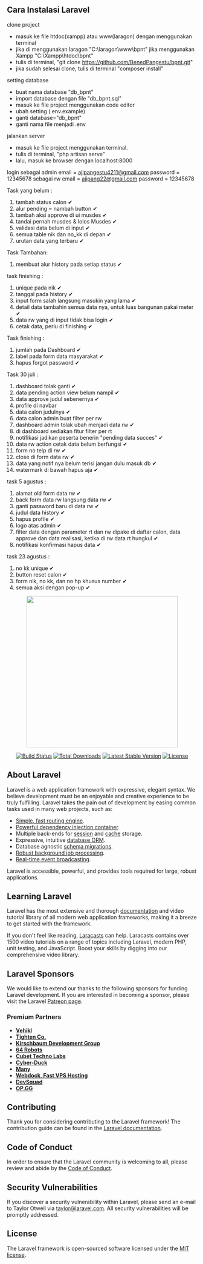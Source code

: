 ## Cara Instalasi Laravel
clone project
- masuk ke file htdoc(xampp) atau www(laragon) dengan menggunakan terminal
- jika di menggunakan laragon "C:\laragon\www\bpnt" jika menggunakan Xampp "C:\Xampp\htdoc\bpnt"
- tulis di terminal, "git clone https://github.com/BenedPangestu/bpnt.git"
- jika sudah selesai clone, tulis di terminal "composer install"

setting database
- buat nama database "db_bpnt"
- import database dengan file "db_bpnt.sql"
- masuk ke file project menggunakan code editor
- ubah setting (.env.example)
- ganti database="db_bpnt"
- ganti nama file menjadi .env

jalankan server
- masuk ke file project menggunakan terminal.
- tulis di terminal, "php artisan serve"
- lalu, masuk ke browser dengan localhost:8000 

login
sebagai admin
email = ajipangestu4211@gmail.com
password = 12345678
sebagai rw
email = ajipang22@gmail.com
password = 12345678

Task yang belum :
1. tambah status calon ✔
2. alur pending = nambah button ✔
3. tambah aksi approve di ui musdes ✔
4. tandai pernah musdes & lolos Musdes ✔
5. validasi data belum di input ✔
6. semua table nik dan no_kk di depan ✔
7. urutan data yang terbaru ✔

Task Tambahan:
1. membuat alur history pada setiap status ✔

task finishing :
1. unique pada nik ✔
2. tanggal pada history ✔
3. input form salah langsung masukin yang lama ✔
4. detail data tambahin semua data nya, untuk luas bangunan pakai meter ✔
5. data rw yang di input tidak bisa login ✔
6. cetak data, perlu di finishing ✔

Task finishing :
1. jumlah pada Dashboard ✔
2. label pada form data masyarakat ✔
3. hapus forgot password ✔

Task 30 juli :
1. dashboard tolak ganti ✔
2. data pending action view belum nampil ✔
3. data approve judul sebenernya ✔
4. profile di navbar
5. data calon judulnya ✔
6. data calon admin buat filter per rw
7. dashboard admin tolak ubah menjadi data rw ✔
8. di dashboard sediakan fitur filter per rt
9. notifikasi jadikan peserta benerin "pending data succes"  ✔
10. data rw action cetak data belum berfungsi ✔
11. form no telp di rw ✔
12. close di form data rw ✔
13. data yang notif nya belum terisi jangan dulu masuk db ✔
14. watermark di bawah hapus aja ✔

task 5 agustus :
1. alamat old form data rw ✔
2. back form data rw langsung data rw ✔
3. ganti password baru di data rw ✔
4. judul data history ✔
5. hapus profile ✔
6. logo atas admin ✔
7. filter data dengan parameter rt dan rw dipake di daftar calon, data approve dan 
    data realisasi, ketika di rw data rt hungkul ✔
8. notifikasi konfirmasi hapus data ✔ 

task 23 agustus :
1. no kk unique ✔
2. button reset calon ✔ 
3. form nik, no kk, dan no hp khusus number ✔
4. semua aksi dengan pop-up ✔

<p align="center"><a href="https://laravel.com" target="_blank"><img src="https://raw.githubusercontent.com/laravel/art/master/logo-lockup/5%20SVG/2%20CMYK/1%20Full%20Color/laravel-logolockup-cmyk-red.svg" width="400"></a></p>

<p align="center">
<a href="https://travis-ci.org/laravel/framework"><img src="https://travis-ci.org/laravel/framework.svg" alt="Build Status"></a>
<a href="https://packagist.org/packages/laravel/framework"><img src="https://poser.pugx.org/laravel/framework/d/total.svg" alt="Total Downloads"></a>
<a href="https://packagist.org/packages/laravel/framework"><img src="https://poser.pugx.org/laravel/framework/v/stable.svg" alt="Latest Stable Version"></a>
<a href="https://packagist.org/packages/laravel/framework"><img src="https://poser.pugx.org/laravel/framework/license.svg" alt="License"></a>
</p>

## About Laravel

Laravel is a web application framework with expressive, elegant syntax. We believe development must be an enjoyable and creative experience to be truly fulfilling. Laravel takes the pain out of development by easing common tasks used in many web projects, such as:

- [Simple, fast routing engine](https://laravel.com/docs/routing).
- [Powerful dependency injection container](https://laravel.com/docs/container).
- Multiple back-ends for [session](https://laravel.com/docs/session) and [cache](https://laravel.com/docs/cache) storage.
- Expressive, intuitive [database ORM](https://laravel.com/docs/eloquent).
- Database agnostic [schema migrations](https://laravel.com/docs/migrations).
- [Robust background job processing](https://laravel.com/docs/queues).
- [Real-time event broadcasting](https://laravel.com/docs/broadcasting).

Laravel is accessible, powerful, and provides tools required for large, robust applications.

## Learning Laravel

Laravel has the most extensive and thorough [documentation](https://laravel.com/docs) and video tutorial library of all modern web application frameworks, making it a breeze to get started with the framework.

If you don't feel like reading, [Laracasts](https://laracasts.com) can help. Laracasts contains over 1500 video tutorials on a range of topics including Laravel, modern PHP, unit testing, and JavaScript. Boost your skills by digging into our comprehensive video library.

## Laravel Sponsors

We would like to extend our thanks to the following sponsors for funding Laravel development. If you are interested in becoming a sponsor, please visit the Laravel [Patreon page](https://patreon.com/taylorotwell).

### Premium Partners

- **[Vehikl](https://vehikl.com/)**
- **[Tighten Co.](https://tighten.co)**
- **[Kirschbaum Development Group](https://kirschbaumdevelopment.com)**
- **[64 Robots](https://64robots.com)**
- **[Cubet Techno Labs](https://cubettech.com)**
- **[Cyber-Duck](https://cyber-duck.co.uk)**
- **[Many](https://www.many.co.uk)**
- **[Webdock, Fast VPS Hosting](https://www.webdock.io/en)**
- **[DevSquad](https://devsquad.com)**
- **[OP.GG](https://op.gg)**

## Contributing

Thank you for considering contributing to the Laravel framework! The contribution guide can be found in the [Laravel documentation](https://laravel.com/docs/contributions).

## Code of Conduct

In order to ensure that the Laravel community is welcoming to all, please review and abide by the [Code of Conduct](https://laravel.com/docs/contributions#code-of-conduct).

## Security Vulnerabilities

If you discover a security vulnerability within Laravel, please send an e-mail to Taylor Otwell via [taylor@laravel.com](mailto:taylor@laravel.com). All security vulnerabilities will be promptly addressed.

## License

The Laravel framework is open-sourced software licensed under the [MIT license](https://opensource.org/licenses/MIT).
